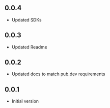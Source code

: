## 0.0.4

* Updated SDKs

## 0.0.3

* Updated Readme

## 0.0.2

* Updated docs to match pub.dev requirements

## 0.0.1

* Initial version
